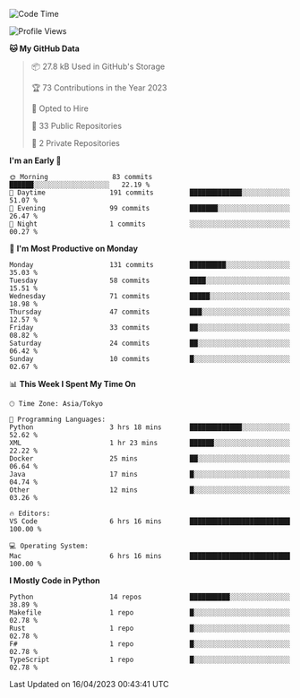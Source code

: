 <!--START_SECTION:waka-->
![Code Time](http://img.shields.io/badge/Code%20Time-632%20hrs%209%20mins-blue)

![Profile Views](http://img.shields.io/badge/Profile%20Views-0-blue)

**🐱 My GitHub Data** 

> 📦 27.8 kB Used in GitHub's Storage 
 > 
> 🏆 73 Contributions in the Year 2023
 > 
> 💼 Opted to Hire
 > 
> 📜 33 Public Repositories 
 > 
> 🔑 2 Private Repositories 
 > 
**I'm an Early 🐤** 

```text
🌞 Morning                83 commits          ██████░░░░░░░░░░░░░░░░░░░   22.19 % 
🌆 Daytime                191 commits         █████████████░░░░░░░░░░░░   51.07 % 
🌃 Evening                99 commits          ███████░░░░░░░░░░░░░░░░░░   26.47 % 
🌙 Night                  1 commits           ░░░░░░░░░░░░░░░░░░░░░░░░░   00.27 % 
```
📅 **I'm Most Productive on Monday** 

```text
Monday                   131 commits         █████████░░░░░░░░░░░░░░░░   35.03 % 
Tuesday                  58 commits          ████░░░░░░░░░░░░░░░░░░░░░   15.51 % 
Wednesday                71 commits          █████░░░░░░░░░░░░░░░░░░░░   18.98 % 
Thursday                 47 commits          ███░░░░░░░░░░░░░░░░░░░░░░   12.57 % 
Friday                   33 commits          ██░░░░░░░░░░░░░░░░░░░░░░░   08.82 % 
Saturday                 24 commits          ██░░░░░░░░░░░░░░░░░░░░░░░   06.42 % 
Sunday                   10 commits          █░░░░░░░░░░░░░░░░░░░░░░░░   02.67 % 
```


📊 **This Week I Spent My Time On** 

```text
🕑︎ Time Zone: Asia/Tokyo

💬 Programming Languages: 
Python                   3 hrs 18 mins       █████████████░░░░░░░░░░░░   52.62 % 
XML                      1 hr 23 mins        ██████░░░░░░░░░░░░░░░░░░░   22.22 % 
Docker                   25 mins             ██░░░░░░░░░░░░░░░░░░░░░░░   06.64 % 
Java                     17 mins             █░░░░░░░░░░░░░░░░░░░░░░░░   04.74 % 
Other                    12 mins             █░░░░░░░░░░░░░░░░░░░░░░░░   03.26 % 

🔥 Editors: 
VS Code                  6 hrs 16 mins       █████████████████████████   100.00 % 

💻 Operating System: 
Mac                      6 hrs 16 mins       █████████████████████████   100.00 % 
```

**I Mostly Code in Python** 

```text
Python                   14 repos            ██████████░░░░░░░░░░░░░░░   38.89 % 
Makefile                 1 repo              █░░░░░░░░░░░░░░░░░░░░░░░░   02.78 % 
Rust                     1 repo              █░░░░░░░░░░░░░░░░░░░░░░░░   02.78 % 
F#                       1 repo              █░░░░░░░░░░░░░░░░░░░░░░░░   02.78 % 
TypeScript               1 repo              █░░░░░░░░░░░░░░░░░░░░░░░░   02.78 % 
```




 Last Updated on 16/04/2023 00:43:41 UTC
<!--END_SECTION:waka-->
